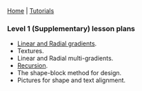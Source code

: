 <div class="nav">
  <a href="../../index.html">Home</a> | <a href="../../tutorials-index.html">Tutorials</a>
</div>

### Level 1 (Supplementary) lesson plans 

* [Linear and Radial gradients](linear-radial-gradients.html).
* Textures.
* Linear and Radial multi-gradients.
* [Recursion](recursion.html).
* The shape-block method for design.
* Pictures for shape and text alignment.
